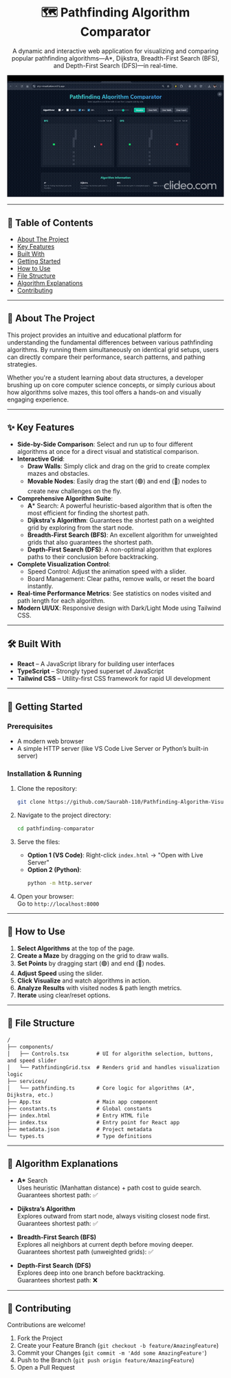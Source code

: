 <h1 align="center">🗺️ Pathfinding Algorithm Comparator</h1>

<p align="center">
A dynamic and interactive web application for visualizing and comparing popular pathfinding algorithms—A*, Dijkstra, Breadth-First Search (BFS), and Depth-First Search (DFS)—in real-time.
</p>

<p align="center">
  <img src="Demo.gif" alt="Project Demo" width="800"/>
</p>

---

## 📑 Table of Contents
- [About The Project](#about-the-project)
- [Key Features](#-key-features)
- [Built With](#️-built-with)
- [Getting Started](#-getting-started)
- [How to Use](#-how-to-use)
- [File Structure](#-file-structure)
- [Algorithm Explanations](#-algorithm-explanations)
- [Contributing](#-contributing)

---

## 📖 About The Project
This project provides an intuitive and educational platform for understanding the fundamental differences between various pathfinding algorithms. By running them simultaneously on identical grid setups, users can directly compare their performance, search patterns, and pathing strategies.

Whether you're a student learning about data structures, a developer brushing up on core computer science concepts, or simply curious about how algorithms solve mazes, this tool offers a hands-on and visually engaging experience.

---

## ✨ Key Features
- **Side-by-Side Comparison**: Select and run up to four different algorithms at once for a direct visual and statistical comparison.  
- **Interactive Grid**:  
  - **Draw Walls**: Simply click and drag on the grid to create complex mazes and obstacles.  
  - **Movable Nodes**: Easily drag the start (🟢) and end (🔴) nodes to create new challenges on the fly.  
- **Comprehensive Algorithm Suite**:  
  - **A*** Search: A powerful heuristic-based algorithm that is often the most efficient for finding the shortest path.  
  - **Dijkstra's Algorithm**: Guarantees the shortest path on a weighted grid by exploring from the start node.  
  - **Breadth-First Search (BFS)**: An excellent algorithm for unweighted grids that also guarantees the shortest path.  
  - **Depth-First Search (DFS)**: A non-optimal algorithm that explores paths to their conclusion before backtracking.  
- **Complete Visualization Control**:  
  - Speed Control: Adjust the animation speed with a slider.  
  - Board Management: Clear paths, remove walls, or reset the board instantly.  
- **Real-time Performance Metrics**: See statistics on nodes visited and path length for each algorithm.  
- **Modern UI/UX**: Responsive design with Dark/Light Mode using Tailwind CSS.  

---

## 🛠️ Built With
- **React** – A JavaScript library for building user interfaces  
- **TypeScript** – Strongly typed superset of JavaScript  
- **Tailwind CSS** – Utility-first CSS framework for rapid UI development  

---

## 🚀 Getting Started

### Prerequisites
- A modern web browser  
- A simple HTTP server (like VS Code Live Server or Python’s built-in server)

### Installation & Running
1. Clone the repository:
   ```sh
   git clone https://github.com/Saurabh-110/Pathfinding-Algorithm-Visualization-Tool
   ```

2. Navigate to the project directory:
   ```sh
   cd pathfinding-comparator
   ```

3. Serve the files:  
   - **Option 1 (VS Code)**: Right-click `index.html` → "Open with Live Server"  
   - **Option 2 (Python)**:  
     ```sh
     python -m http.server
     ```

4. Open your browser:  
   Go to `http://localhost:8000`

---

## 📖 How to Use
1. **Select Algorithms** at the top of the page.  
2. **Create a Maze** by dragging on the grid to draw walls.  
3. **Set Points** by dragging start (🟢) and end (🔴) nodes.  
4. **Adjust Speed** using the slider.  
5. **Click Visualize** and watch algorithms in action.  
6. **Analyze Results** with visited nodes & path length metrics.  
7. **Iterate** using clear/reset options.  

---

## 📂 File Structure
```
/
├── components/
│   ├── Controls.tsx         # UI for algorithm selection, buttons, and speed slider
│   └── PathfindingGrid.tsx  # Renders grid and handles visualization logic
├── services/
│   └── pathfinding.ts       # Core logic for algorithms (A*, Dijkstra, etc.)
├── App.tsx                  # Main app component
├── constants.ts             # Global constants
├── index.html               # Entry HTML file
├── index.tsx                # Entry point for React app
├── metadata.json            # Project metadata
└── types.ts                 # Type definitions
```

---

## 🧠 Algorithm Explanations

- **A\*** Search  
  Uses heuristic (Manhattan distance) + path cost to guide search.  
  Guarantees shortest path: ✅  

- **Dijkstra’s Algorithm**  
  Explores outward from start node, always visiting closest node first.  
  Guarantees shortest path: ✅  

- **Breadth-First Search (BFS)**  
  Explores all neighbors at current depth before moving deeper.  
  Guarantees shortest path (unweighted grids): ✅  

- **Depth-First Search (DFS)**  
  Explores deep into one branch before backtracking.  
  Guarantees shortest path: ❌  

---

## 🤝 Contributing
Contributions are welcome!  

1. Fork the Project  
2. Create your Feature Branch (`git checkout -b feature/AmazingFeature`)  
3. Commit your Changes (`git commit -m 'Add some AmazingFeature'`)  
4. Push to the Branch (`git push origin feature/AmazingFeature`)  
5. Open a Pull Request  


